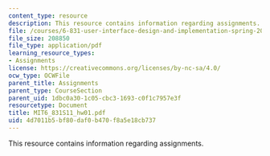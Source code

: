 ```yaml
---
content_type: resource
description: This resource contains information regarding assignments.
file: /courses/6-831-user-interface-design-and-implementation-spring-2011/4d7011b5bf80daf0b470f8a5e18cb737_MIT6_831S11_hw01.pdf
file_size: 208850
file_type: application/pdf
learning_resource_types:
- Assignments
license: https://creativecommons.org/licenses/by-nc-sa/4.0/
ocw_type: OCWFile
parent_title: Assignments
parent_type: CourseSection
parent_uid: 1dbc0a30-1c05-cbc3-1693-c0f1c7957e3f
resourcetype: Document
title: MIT6_831S11_hw01.pdf
uid: 4d7011b5-bf80-daf0-b470-f8a5e18cb737
---
```

This resource contains information regarding assignments.